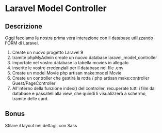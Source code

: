# Laravel Model Controller

## Descrizione

Oggi facciamo la nostra prima vera interazione con il database utilizzando l'ORM di Laravel.

1.  Create un nuovo progetto Laravel 9
2. tramite phpMyAdmin create un nuovo database laravel_model_controller
3. Importate nel vostro database la tabella movies in allegato
4. inserite le vostre credenziali per il database nel file .env
5. Create un model Movie
php artisan make:model Movie
6. Create un controller che gestirà la rotta /
php artisan make:controller Guest/PageController
7. All'interno della funzione index() del controller, recuperate tutti i film dal database e passateli alla view, che quindi li visualizzerà a schermo, tramite delle card.

## Bonus
Stilare il layout nei dettagli con Sass